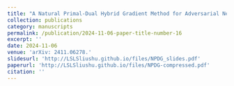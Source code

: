 ```yaml
---
title: "A Natural Primal-Dual Hybrid Gradient Method for Adversarial Neural Network Training on Solving Partial Differential Equations"
collection: publications
category: manuscripts
permalink: /publication/2024-11-06-paper-title-number-16
excerpt: ''
date: 2024-11-06
venue: 'arXiv: 2411.06278.'
slidesurl: 'http://LSLSliushu.github.io/files/NPDG_slides.pdf'
paperurl: 'http://LSLSliushu.github.io/files/NPDG-compressed.pdf'
citation: ''
---
```

